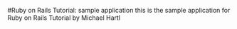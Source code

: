 #Ruby on Rails Tutorial: sample application
this is the sample application for Ruby on Rails Tutorial by Michael Hartl